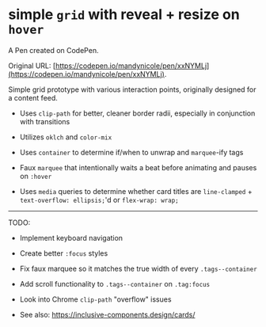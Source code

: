 # simple `grid` with reveal + resize on `hover`

A Pen created on CodePen.

Original URL: [https://codepen.io/mandynicole/pen/xxNYMLj](https://codepen.io/mandynicole/pen/xxNYMLj).

Simple grid prototype with various interaction points, originally designed for a content feed.

- Uses `clip-path` for better, cleaner border radii, especially in conjunction with transitions

- Utilizes `oklch` and `color-mix`

- Uses `container` to determine if/when to unwrap and `marquee`-ify tags

- Faux `marquee` that intentionally waits a beat before animating and pauses on `:hover`

- Uses `media` queries to determine whether card titles are `line-clamped` + `text-overflow: ellipsis;`'d or `flex-wrap: wrap;`

---

TODO:

- Implement keyboard navigation

- Create better `:focus` styles

- Fix faux marquee so it matches the true width of every `.tags--container`

- Add scroll functionality to `.tags--container` on `.tag:focus`

- Look into Chrome `clip-path` "overflow" issues

- See also: https://inclusive-components.design/cards/